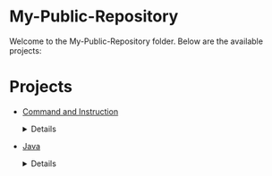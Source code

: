 # My-Public-Repository
Welcome to the My-Public-Repository folder. Below are the available projects:
# Projects

- [Command and Instruction](Command%20and%20Instruction/)
	<details>
	<summary>Details</summary>

	# Command and Instruction
	Welcome to the Command and Instruction folder. Below are the available projects:
	# Projects
	
	- [Docker](Command%20and%20Instruction/Docker/)
		<details>
		<summary>Details</summary>
	
		# Docker
		
		```
		In This Folder I am Storing Docker related commands
		
		1) Docker.txt 
		  contain how to Docker Command
		
		2) Docker Software.txt 
		  conatin multiple example like how pull the image and run 
		
		3) Compose.txt
		  It is contain Docker Compose Realated Commands
		
		4) Docker Example
		  it is contain build Docker image example like
		  i) Core java
		  ii) Jenkis with docker
		  iii) Spring Boot Run Jar WIth Health Check
		  iv) Spring boot with gredle without jar
		  v) Spring boot with maven without jar
		
		5) Compose Example
		  i) Site VIster 
		      it is pulling redis and docker image and check how many people visited you website
		
		``` 
		</details>
	
	- [ELK](Command%20and%20Instruction/ELK/)
		<details>
		<summary>Details</summary>
	
		# ELK - Elastic Stack 
		
		```
		In This Folder I am Storing elastic stack related commands
		
		1) Setup.txt 
		  contain how to setup Elastic search on local
		
		2) ElasticsSearch.docx 
		  conatin multiple word which is using elastic search and explain when we need to use which qquery and comnfig
		
		3) FileBeat Folder
		  It is contain filebeat.yml that is conain filebeat configration
		
		4) HeartBeat folder
		  i) heartbeat.yml 
		      that is contain heartbeat.yml realated configration
		
		  ii) http_dashboard.ndjsson 
		      that is dashboard related configration of heartbeat
		  
		  iii) my_first.yml
		      is contain demo configration for elastic search heartbeat
		
		5) Logstracs_Configration conatin demo of configration
		  i) CSV 
		      that is contain how to load CSV file config and data
		 
		  ii) grok_filter
		      grok_filter is filter which is run after loading data that is profmed filter opration
		 
		  iii) input_plugin 
		      contain api_call related configration which used to load data in elasticsearch
		 
		  iv) Json 
		      that is contain Json realeted data config how to load Json data
		 
		  v) kafka
		      it used to consume data from topics
		  
		  vi) logs
		      demo to load logs in elastic search
		
		  vii) Mysql
		      for mysql realeted oprtion like if some one add data thenn you can trigger new oprationn
		
		  viii) S3
		      contain s3 config and tigger after any opration
		
		6) Other logstars setting.txt
		    that is conatin url for testing logstres
		
		``` 
		</details>
	
	- [Hacking](Command%20and%20Instruction/Hacking/)
		<details>
		<summary>Details</summary>
	
		# Hacking
		
		```
		In This Folder I am Storing Hacking related Thing
		
		1) Hacking - First.docx conatin
		  i) Wifi -> Dictionary Attack, MAN-IN_MIDDLE ATTACK
		
		``` 
		</details>
	
	- [Kafka](Command%20and%20Instruction/Kafka/)
		<details>
		<summary>Details</summary>
	
		# Kafka
		
		```
		In This Folder I am Storing Kafka related commands
		
		1) Properts.txt 
		  that is contain some Properts explaination that belong to zookeper
		
		2) new kafka.txt 
		  it is contain kafka command for new version 
		
		3) kafka.txt
		  it is contain kafka command for old version 
		
		4) kafka configration.txt 
		  that is contain some kafka Properts explaination
		
		
		4) Kafka Docker Folder
		  it is contain how to run kafka in docker
		  i) cluster
		  ii) compose
		  iii) image
		  iv) sasl-plain
		  v) sasl-ssl
		
		``` 
		</details>
	
	- [Kubernetes](Command%20and%20Instruction/Kubernetes/)
		<details>
		<summary>Details</summary>
	
		# Kubernetes
		
		```
		In This Folder I am Storing Kubernetes related commands
		
		1) minikube.txt 
		  that is contain some minikube related command
		
		2) Kubernetes YAML.txt 
		  it is contain step how to create Kubernetes yaml 
		
		3) kubectl.txt
		  it is contain kubectl command 
		
		4) Before Kubernetes Start.txt 
		  Before Kubernetes Start help to setup kubernet in local linux means in VMBox
		
		
		4) YMLS Folder
		  it is contain multiple example of yaml
		  i) nignx
		  ii) voting
		
		``` 
		</details>
	
	- [Linux](Command%20and%20Instruction/Linux/)
		<details>
		<summary>Details</summary>
	
		# Linux 
		
		```
		In This Folder I am Storing Linux related commands
		
		1) Linux Basic  
		    contain basic linux related command like Dir, Base File, User Managment, Application, Searching, Process, Storage
		
		2) CentOs
		    i) Setup cluster using Docker-swarm-setup-.pdf
		    ii) CentOs.txt
		        a) setup command
		        b) firewall setting & change
		        c) Channge root@loaclhost
		
		3) Ubuntu 
		    i) VMBOX that is conatin Shared Folder  commmand
		   
		    ii) Ubuntu server conatin
		        a) Create new User
		        b) No Password based Access
		        c) MySql installtion and config
		        d) Download Oracle JDK / Open Jdk
		        e) Install Tomcat
		        f) Host servelt jsp without server
		        g) RUN Project in background and automatical create Service
		        h) nginx
		        i) free ssl
		        j) access backend with domain without port
		
		``` 
		</details>
	 
	</details>

- [Java](Java/)
	<details>
	<summary>Details</summary>

	# Java
	Welcome to the Java folder. Below are the available projects:
	# Projects
	
	- [Core](Java/Core/)
		<details>
		<summary>Details</summary>
	
		# Core
		Welcome to the Core folder. Below are the available projects:
		# Projects
		
		- [Core_Java_Features](Java/Core/Core_Java_Features/)
			<details>
			<summary>Details</summary>
		
			# Core Java Features
			
			```
			This Project Contain Java Realted Code and Feture Testing and Other Type Testing 
			
			In this Project i performed this operation.
			1) CollectionsMethod that is contain ```Collections``` method
			  i) frequnecy of accurence of caracter
			
			2) README.md Generator that is follow bottom to top aproch it is copy all child README.md data and add in parent
			``` 
			</details>
		 
		</details>
	
	- [J2EE](Java/J2EE/)
		<details>
		<summary>Details</summary>
	
		# J2EE
		Welcome to the J2EE folder. Below are the available projects:
		# Projects
		
		- [Student-Data-Enter-System-master](Java/J2EE/Student-Data-Enter-System-master/)
			<details>
			<summary>Details</summary>
		
			# Student-Data-Enter-System
			
			```
			This Project JSP and Servel Code Which Is used create CRUD opration Realted to Student
			``` 
			</details>
		 
		</details>
	
	- [Spring Boot](Java/Spring%20Boot/)
		<details>
		<summary>Details</summary>
	
		# Spring Boot
		Welcome to the Spring Boot folder. Below are the available projects:
		# Projects
		
		- [Elasticsearch First](Java/Spring%20Boot/Elasticsearch%20First/)
			<details>
			<summary>Details</summary>
		
			# Elasticsearch First
			
			```
			This Project Contain Basic Opration Realted to Elasticsearch and Spring Boot. 
			
			In this Project i performed this operation.
			1) Configration Realted To Elastic search
			
			2) Product CRUD Opration like
			  i) createIndex
			  ii) findAll
			  iii) findById
			  iv) addProduct
			  v) delete product and index
			
			3) And Bulk Opration like bulkRead and bulkWrite
			``` 
			</details>
		 
		</details>
	 
	</details>

